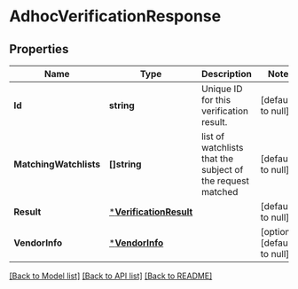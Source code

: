 # AdhocVerificationResponse

## Properties
Name | Type | Description | Notes
------------ | ------------- | ------------- | -------------
**Id** | **string** | Unique ID for this verification result. | [default to null]
**MatchingWatchlists** | **[]string** | list of watchlists that the subject of the request matched  | [default to null]
**Result** | [***VerificationResult**](verification_result.md) |  | [default to null]
**VendorInfo** | [***VendorInfo**](vendor_info.md) |  | [optional] [default to null]

[[Back to Model list]](../README.md#documentation-for-models) [[Back to API list]](../README.md#documentation-for-api-endpoints) [[Back to README]](../README.md)

